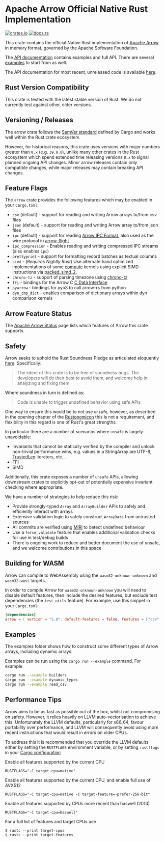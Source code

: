 <!---
  Licensed to the Apache Software Foundation (ASF) under one
  or more contributor license agreements.  See the NOTICE file
  distributed with this work for additional information
  regarding copyright ownership.  The ASF licenses this file
  to you under the Apache License, Version 2.0 (the
  "License"); you may not use this file except in compliance
  with the License.  You may obtain a copy of the License at

    http://www.apache.org/licenses/LICENSE-2.0

  Unless required by applicable law or agreed to in writing,
  software distributed under the License is distributed on an
  "AS IS" BASIS, WITHOUT WARRANTIES OR CONDITIONS OF ANY
  KIND, either express or implied.  See the License for the
  specific language governing permissions and limitations
  under the License.
-->

# Apache Arrow Official Native Rust Implementation

[![crates.io](https://img.shields.io/crates/v/arrow.svg)](https://crates.io/crates/arrow)
[![docs.rs](https://img.shields.io/docsrs/arrow.svg)](https://docs.rs/arrow/latest/arrow/)

This crate contains the official Native Rust implementation of [Apache Arrow][arrow] in memory format, governed by the Apache Software Foundation.

The [API documentation](https://docs.rs/arrow/latest) contains examples and full API.
There are several [examples](https://github.com/apache/arrow-rs/tree/master/arrow/examples) to start from as well.

The API documentation for most recent, unreleased code is available [here](https://arrow.apache.org/rust/arrow/index.html).

## Rust Version Compatibility

This crate is tested with the latest stable version of Rust. We do not currently test against other, older versions.

## Versioning / Releases

The arrow crate follows the [SemVer standard](https://doc.rust-lang.org/cargo/reference/semver.html) defined by Cargo and works well within the Rust crate ecosystem.

However, for historical reasons, this crate uses versions with major numbers greater than `0.x` (e.g. `39.0.0`), unlike many other crates in the Rust ecosystem which spend extended time releasing versions `0.x` to signal planned ongoing API changes. Minor arrow releases contain only compatible changes, while major releases may contain breaking API changes.

## Feature Flags

The `arrow` crate provides the following features which may be enabled in your `Cargo.toml`:

- `csv` (default) - support for reading and writing Arrow arrays to/from csv files
- `json` (default) - support for reading and writing Arrow array to/from json files
- `ipc` (default) - support for reading [Arrow IPC Format](https://arrow.apache.org/docs/format/Columnar.html#serialization-and-interprocess-communication-ipc), also used as the wire protocol in [arrow-flight](https://crates.io/crates/arrow-flight)
- `ipc_compression` - Enables reading and writing compressed IPC streams (also enables `ipc`)
- `prettyprint` - support for formatting record batches as textual columns
- `simd` - (_Requires Nightly Rust_) Use alternate hand optimized
  implementations of some [compute](https://github.com/apache/arrow-rs/tree/master/arrow/src/compute/kernels)
  kernels using explicit SIMD instructions via [packed_simd_2](https://docs.rs/packed_simd_2/latest/packed_simd_2/).
- `chrono-tz` - support of parsing timezone using [chrono-tz](https://docs.rs/chrono-tz/0.6.0/chrono_tz/)
- `ffi` - bindings for the Arrow C [C Data Interface](https://arrow.apache.org/docs/format/CDataInterface.html)
- `pyarrow` - bindings for pyo3 to call arrow-rs from python
- `dyn_cmp_dict` - enables comparison of dictionary arrays within dyn comparison kernels

## Arrow Feature Status

The [Apache Arrow Status](https://arrow.apache.org/docs/status.html) page lists which features of Arrow this crate supports.

## Safety

Arrow seeks to uphold the Rust Soundness Pledge as articulated eloquently [here](https://raphlinus.github.io/rust/2020/01/18/soundness-pledge.html). Specifically:

> The intent of this crate is to be free of soundness bugs. The developers will do their best to avoid them, and welcome help in analyzing and fixing them

Where soundness in turn is defined as:

> Code is unable to trigger undefined behavior using safe APIs

One way to ensure this would be to not use `unsafe`, however, as described in the opening chapter of the [Rustonomicon](https://doc.rust-lang.org/nomicon/meet-safe-and-unsafe.html) this is not a requirement, and flexibility in this regard is one of Rust's great strengths.

In particular there are a number of scenarios where `unsafe` is largely unavoidable:

- Invariants that cannot be statically verified by the compiler and unlock non-trivial performance wins, e.g. values in a StringArray are UTF-8, [TrustedLen](https://doc.rust-lang.org/std/iter/trait.TrustedLen.html) iterators, etc...
- FFI
- SIMD

Additionally, this crate exposes a number of `unsafe` APIs, allowing downstream crates to explicitly opt-out of potentially expensive invariant checking where appropriate.

We have a number of strategies to help reduce this risk:

- Provide strongly-typed `Array` and `ArrayBuilder` APIs to safely and efficiently interact with arrays
- Extensive validation logic to safely construct `ArrayData` from untrusted sources
- All commits are verified using [MIRI](https://github.com/rust-lang/miri) to detect undefined behaviour
- Use a `force_validate` feature that enables additional validation checks for use in test/debug builds
- There is ongoing work to reduce and better document the use of unsafe, and we welcome contributions in this space

## Building for WASM

Arrow can compile to WebAssembly using the `wasm32-unknown-unknown` and `wasm32-wasi` targets.

In order to compile Arrow for `wasm32-unknown-unknown` you will need to disable default features, then include the desired features, but exclude test dependencies (the `test_utils` feature). For example, use this snippet in your `Cargo.toml`:

```toml
[dependencies]
arrow = { version = "5.0", default-features = false, features = ["csv", "ipc", "simd"] }
```

## Examples

The examples folder shows how to construct some different types of Arrow
arrays, including dynamic arrays:

Examples can be run using the `cargo run --example` command. For example:

```bash
cargo run --example builders
cargo run --example dynamic_types
cargo run --example read_csv
```

[arrow]: https://arrow.apache.org/

## Performance Tips

Arrow aims to be as fast as possible out of the box, whilst not compromising on safety. However,
it relies heavily on LLVM auto-vectorisation to achieve this. Unfortunately the LLVM defaults,
particularly for x86_64, favour portability over performance, and LLVM will consequently avoid
using more recent instructions that would result in errors on older CPUs.

To address this it is recommended that you override the LLVM defaults either
by setting the `RUSTFLAGS` environment variable, or by setting `rustflags` in your
[Cargo configuration](https://doc.rust-lang.org/cargo/reference/config.html)

Enable all features supported by the current CPU

```ignore
RUSTFLAGS="-C target-cpu=native"
```

Enable all features supported by the current CPU, and enable full use of AVX512

```ignore
RUSTFLAGS="-C target-cpu=native -C target-feature=-prefer-256-bit"
```

Enable all features supported by CPUs more recent than haswell (2013)

```ignore
RUSTFLAGS="-C target-cpu=haswell"
```

For a full list of features and target CPUs use

```shell
$ rustc --print target-cpus
$ rustc --print target-features
```
